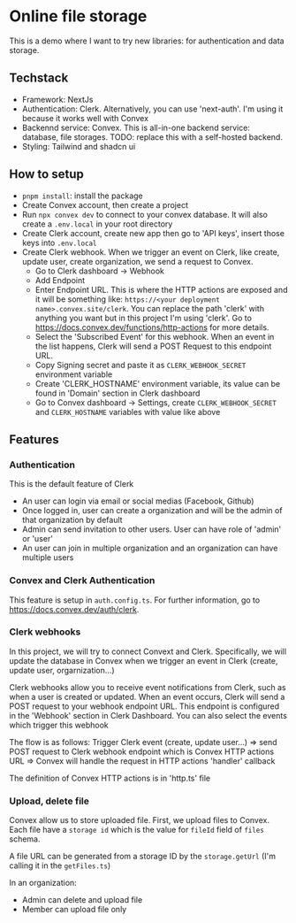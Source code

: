 # Online file storage

This is a demo where I want to try new libraries: for authentication and data storage.

## Techstack

- Framework: NextJs
- Authentication: Clerk. Alternatively, you can use 'next-auth'. I'm using it because it works well with Convex
- Backennd service: Convex. This is all-in-one backend service: database, file storages. TODO: replace this with a self-hosted backend.
- Styling: Tailwind and shadcn ui

## How to setup

- `pnpm install`: install the package
- Create Convex account, then create a project
- Run `npx convex dev` to connect to your convex database. It will also create a `.env.local` in your root directory
- Create Clerk account, create new app then go to 'API keys', insert those keys into `.env.local`
- Create Clerk webhook. When we trigger an event on Clerk, like create, update user, create organization, we send a request to Convex.
  - Go to Clerk dashboard -> Webhook
  - Add Endpoint
  - Enter Endpoint URL. This is where the HTTP actions are exposed and it will be something like: `https://<your deployment name>.convex.site/clerk`. You can replace the path 'clerk' with anything you want but in this project I'm using 'clerk'. Go to <https://docs.convex.dev/functions/http-actions> for more details.
  - Select the 'Subscribed Event' for this webhook. When an event in the list happens, Clerk will send a POST Request to this endpoint URL.
  - Copy Signing secret and paste it as `CLERK_WEBHOOK_SECRET` environment variable
  - Create 'CLERK_HOSTNAME' environment variable, its value can be found in 'Domain' section in Clerk dashboard
  - Go to Convex dashboard -> Settings, create `CLERK_WEBHOOK_SECRET` and `CLERK_HOSTNAME` variables with value like above

## Features

### Authentication

This is the default feature of Clerk

- An user can login via email or social medias (Facebook, Github)
- Once logged in, user can create a organization and will be the admin of that organization by default
- Admin can send invitation to other users. User can have role of 'admin' or 'user'
- An user can join in multiple organization and an organization can have multiple users

### Convex and Clerk Authentication

This feature is setup in `auth.config.ts`. For further information, go to <https://docs.convex.dev/auth/clerk>.

### Clerk webhooks

In this project, we will try to connect Convext and Clerk. Specifically, we will update the database in Convex when we trigger an event in Clerk (create, update user, orgarnization...)

Clerk webhooks allow you to receive event notifications from Clerk, such as when a user is created or updated. When an event occurs, Clerk will send a POST request to your webhook endpoint URL. This endpoint is configured in the 'Webhook' section in Clerk Dashboard. You can also select the events which trigger this webhook

The flow is as follows: Trigger Clerk event (create, update user...) => send POST request to Clerk webhook endpoint which is Convex HTTP actions URL => Convex will handle the request in HTTP actions 'handler' callback

The definition of Convex HTTP actions is in 'http.ts' file

### Upload, delete file

Convex allow us to store uploaded file. First, we upload files to Convex. Each file have a `storage id` which is the value for `fileId` field of `files` schema.

A file URL can be generated from a storage ID by the `storage.getUrl` (I'm calling it in the `getFiles.ts`)

In an organization:

- Admin can delete and upload file
- Member can upload file only
